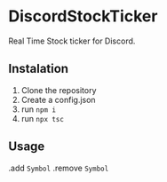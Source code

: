 # DiscordStockTicker
Real Time Stock ticker for Discord.

## Instalation

1. Clone the repository
2. Create a config.json
3. run `npm i`
4. run `npx tsc`
## Usage

.add `Symbol`
.remove `Symbol`